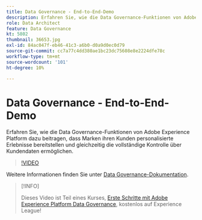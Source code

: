 ```yaml
---
title: Data Governance - End-to-End-Demo
description: Erfahren Sie, wie die Data Governance-Funktionen von Adobe Experience Platform dazu beitragen, dass Marken ihren Kunden personalisierte Erlebnisse bereitstellen und gleichzeitig die vollständige Kontrolle über Kundendaten ermöglichen.
role: Data Architect
feature: Data Governance
kt: 5802
thumbnail: 36653.jpg
exl-id: 84ac047f-eb46-41c3-a6b0-d0a9d0ec0d79
source-git-commit: cc7a77c4dd380ae1bc23dc75608e8e2224dfe78c
workflow-type: tm+mt
source-wordcount: '101'
ht-degree: 10%

---
```


# Data Governance - End-to-End-Demo

Erfahren Sie, wie die Data Governance-Funktionen von Adobe Experience Platform dazu beitragen, dass Marken ihren Kunden personalisierte Erlebnisse bereitstellen und gleichzeitig die vollständige Kontrolle über Kundendaten ermöglichen.

>[!VIDEO](https://video.tv.adobe.com/v/36653?quality=12&learn=on)

Weitere Informationen finden Sie unter [Data Governance-Dokumentation](https://experienceleague.adobe.com/docs/experience-platform/data-governance/home.html?lang=de).

>[!INFO]
>
> Dieses Video ist Teil eines Kurses, [Erste Schritte mit Adobe Experience Platform Data Governance](https://experienceleague.adobe.com/?recommended=ExperiencePlatform-D-1-2021.1.dgov.gs), kostenlos auf Experience League!
